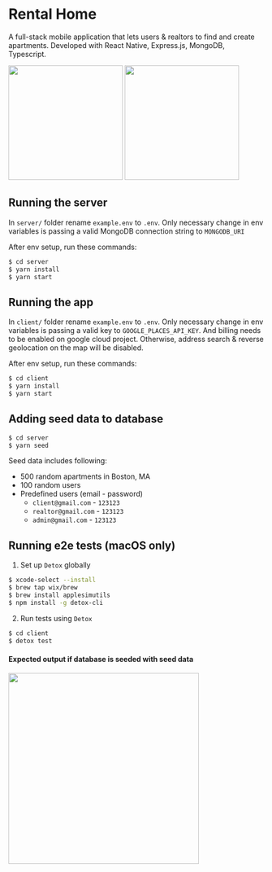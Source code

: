 # Rental Home

A full-stack mobile application that lets users & realtors to find and create apartments. Developed with React Native, Express.js, MongoDB, Typescript.

<p float="left">
 <img src="https://user-images.githubusercontent.com/39553853/132986551-af8e5a21-d606-49c2-9ab1-aaa4509a2881.png" width="225" />
 <img src="https://user-images.githubusercontent.com/39553853/132986553-eec2882c-0a92-44d9-a38d-d94b4cd5e4e6.png" width="225" />
</p>


## Running the server

In `server/` folder rename `example.env` to `.env`. Only necessary change in env variables is passing a valid MongoDB connection string to `MONGODB_URI`

After env setup, run these commands:

```bash
$ cd server
$ yarn install
$ yarn start
```

## Running the app

In `client/` folder rename `example.env` to `.env`. Only necessary change in env variables is passing a valid key to `GOOGLE_PLACES_API_KEY`. And billing needs to be enabled on google cloud project. Otherwise, address search & reverse geolocation on the map will be disabled.

After env setup, run these commands:

```bash
$ cd client
$ yarn install
$ yarn start
```

## Adding seed data to database

```bash
$ cd server
$ yarn seed
```

Seed data includes following:
- 500 random apartments in Boston, MA
- 100 random users
- Predefined users (email - password)
  - `client@gmail.com` - `123123`
  - `realtor@gmail.com` - `123123`
  - `admin@gmail.com` - `123123`

## Running e2e tests (macOS only)

1. Set up `Detox` globally

```bash
$ xcode-select --install
$ brew tap wix/brew
$ brew install applesimutils
$ npm install -g detox-cli
```
2. Run tests using `Detox`

```bash
$ cd client
$ detox test
```
#### Expected output if database is seeded with seed data
<img src="https://user-images.githubusercontent.com/39553853/132986488-23df9abd-72c9-4946-99de-20b8361b55db.png" width="375" />
